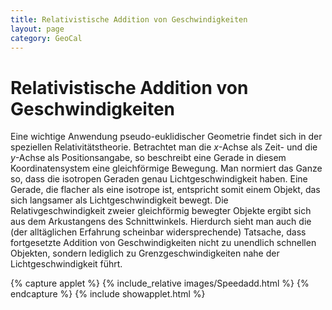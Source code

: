 ```yaml
---
title: Relativistische Addition von Geschwindigkeiten
layout: page
category: GeoCal
---
```


# Relativistische Addition von Geschwindigkeiten
Eine wichtige Anwendung pseudo-euklidischer Geometrie findet sich in der speziellen Relativitätstheorie.
Betrachtet man die $x$-Achse als Zeit- und die $y$-Achse als Positionsangabe, so beschreibt eine Gerade
in diesem Koordinatensystem eine gleichförmige Bewegung. Man normiert das Ganze so, dass die isotropen Geraden genau Lichtgeschwindigkeit haben. Eine Gerade, die flacher als eine isotrope ist, entspricht somit einem Objekt, das sich langsamer als Lichtgeschwindigkeit bewegt. Die Relativgeschwindigkeit zweier gleichförmig bewegter Objekte
ergibt sich aus dem Arkustangens des Schnittwinkels. Hierdurch sieht man auch die (der alltäglichen Erfahrung scheinbar widersprechende) Tatsache, dass
fortgesetzte Addition von Geschwindigkeiten nicht zu unendlich schnellen Objekten, sondern lediglich zu
Grenzgeschwindigkeiten nahe der Lichtgeschwindigkeit führt.


{% capture applet %} {% include_relative images/Speedadd.html %} {% endcapture %}
{% include showapplet.html %}
